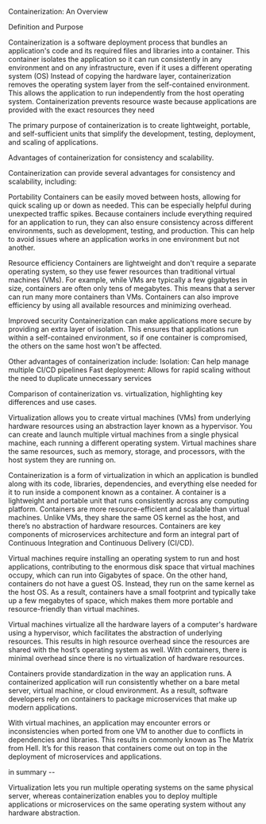 Containerization: An Overview

Definition and Purpose

Containerization is a software deployment process that bundles an application's code and its required files and libraries into a container. 
This container isolates the application so it can run consistently in any environment and on any infrastructure, even if it uses a different operating system (OS)
Instead of copying the hardware layer, containerization removes the operating system layer from the self-contained environment. 
This allows the application to run independently from the host operating system. 
Containerization prevents resource waste because applications are provided with the exact resources they need

The primary purpose of containerization is to create lightweight, portable, and self-sufficient units that simplify the development, testing,
deployment, and scaling of applications.


Advantages of containerization for consistency and scalability.

Containerization can provide several advantages for consistency and scalability, including:

Portability
Containers can be easily moved between hosts, allowing for quick scaling up or down as needed. 
This can be especially helpful during unexpected traffic spikes. 
Because containers include everything required for an application to run, they can also ensure consistency across different environments, 
such as development, testing, and production. This can help to avoid issues where an application works in one environment but not another.

Resource efficiency
Containers are lightweight and don't require a separate operating system, so they use fewer resources than traditional virtual machines (VMs). 
For example, while VMs are typically a few gigabytes in size, containers are often only tens of megabytes. 
This means that a server can run many more containers than VMs. Containers can also improve efficiency by using all available resources and minimizing overhead.

Improved security
Containerization can make applications more secure by providing an extra layer of isolation. 
This ensures that applications run within a self-contained environment, so if one container is compromised, the others on the same host won't be affected. 

Other advantages of containerization include:
Isolation: Can help manage multiple CI/CD pipelines
Fast deployment: Allows for rapid scaling without the need to duplicate unnecessary services



Comparison of containerization vs. virtualization, highlighting key differences and use cases.

Virtualization allows you to create virtual machines (VMs) from underlying hardware resources using an abstraction layer known as a hypervisor. 
You can create and launch multiple virtual machines from a single physical machine, each running a different operating system. 
Virtual machines share the same resources, such as memory, storage, and processors, with the host system they are running on.

Containerization is a form of virtualization in which an application is bundled along with its code, libraries, dependencies, 
and everything else needed for it to run inside a component known as a container. 
A container is a lightweight and portable unit that runs consistently across any computing platform. 
Containers are more resource-efficient and scalable than virtual machines. 
Unlike VMs, they share the same OS kernel as the host, and there’s no abstraction of hardware resources. 
Containers are key components of microservices architecture and form an integral part of Continuous Integration and Continuous Delivery (CI/CD).

Virtual machines require installing an operating system to run and host applications, contributing to the enormous disk space that virtual machines occupy,
which can run into Gigabytes of space.
On the other hand, containers do not have a guest OS. 
Instead, they run on the same kernel as the host OS. As a result, containers have a small footprint and typically take up a few megabytes of space,
which makes them more portable and resource-friendly than virtual machines.

Virtual machines virtualize all the hardware layers of a computer's hardware using a hypervisor, which facilitates the abstraction of underlying resources.
This results in high resource overhead since the resources are shared with the host’s operating system as well.
With containers, there is minimal overhead since there is no virtualization of hardware resources.

Containers provide standardization in the way an application runs. A containerized application will run consistently whether on a bare metal server, 
virtual machine, or cloud environment. As a result, software developers rely on containers to package microservices that make up modern applications.

With virtual machines, an application may encounter errors or inconsistencies when ported from one VM to another due to conflicts in dependencies and libraries. 
This results in commonly known as The Matrix from Hell. It’s for this reason that containers come out on top in the deployment of microservices and applications.

in summary --

Virtualization lets you run multiple operating systems on the same physical server, whereas containerization enables you to deploy multiple applications 
or microservices on the same operating system without any hardware abstraction.
